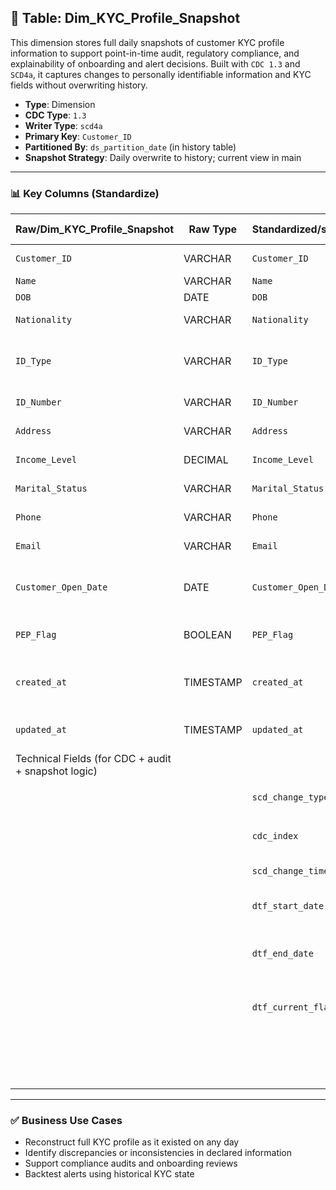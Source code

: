 ## 📜 Table: Dim_KYC_Profile_Snapshot

This dimension stores full daily snapshots of customer KYC profile information to support point-in-time audit, regulatory compliance, and explainability of onboarding and alert decisions. Built with `CDC 1.3` and `SCD4a`, it captures changes to personally identifiable information and KYC fields without overwriting history.

- **Type**: Dimension  
- **CDC Type**: `1.3`  
- **Writer Type**: `scd4a`  
- **Primary Key**: `Customer_ID`  
- **Partitioned By**: `ds_partition_date` (in history table)  
- **Snapshot Strategy**: Daily overwrite to history; current view in main

---

### 📊 Key Columns (Standardize)

| Raw/Dim_KYC_Profile_Snapshot | Raw Type | Standardized/std_KYC_Profile_Snapshot | Standardized Type | Standardized/std_KYC_Profile_Snapshot_Hist | Description                                   | PK  | Note                        |
|------------------------------|----------|----------------------------------------|-------------------|---------------------------------------------|-----------------------------------------------|-----|-----------------------------|
| `Customer_ID`               | VARCHAR  | `Customer_ID`                          | VARCHAR           | `Customer_ID`                               | Unique customer ID                            | ✅  |                             |
| `Name`                      | VARCHAR  | `Name`                                 | VARCHAR           | `Name`                                      | Full name                                     |     | PII                         |
| `DOB`                       | DATE     | `DOB`                                  | DATE              | `DOB`                                       | Date of birth                                 |     |                             |
| `Nationality`               | VARCHAR  | `Nationality`                          | VARCHAR           | `Nationality`                               | Country of citizenship                        |     |                             |
| `ID_Type`                   | VARCHAR  | `ID_Type`                              | VARCHAR           | `ID_Type`                                   | Type of identification (e.g., Passport)       |     |                             |
| `ID_Number`                 | VARCHAR  | `ID_Number`                            | VARCHAR           | `ID_Number`                                 | Identification number                         |     | PII                         |
| `Address`                   | VARCHAR  | `Address`                              | VARCHAR           | `Address`                                   | Residential address                           |     | PII                         |
| `Income_Level`              | DECIMAL  | `Income_Level`                         | DECIMAL           | `Income_Level`                              | Declared income                               |     |                             |
| `Marital_Status`            | VARCHAR  | `Marital_Status`                       | VARCHAR           | `Marital_Status`                            | Marital status                                |     |                             |
| `Phone`                     | VARCHAR  | `Phone`                                | VARCHAR           | `Phone`                                     | Contact number                                |     |                             |
| `Email`                     | VARCHAR  | `Email`                                | VARCHAR           | `Email`                                     | Email address                                 |     |                             |
| `Customer_Open_Date`        | DATE     | `Customer_Open_Date`                   | DATE              | `Customer_Open_Date`                        | Date the customer was onboarded               |     |                             |
| `PEP_Flag`                  | BOOLEAN  | `PEP_Flag`                             | BOOLEAN           | `PEP_Flag`                                  | Politically Exposed Person flag               |     | Regulatory watch            |
| `created_at`                | TIMESTAMP| `created_at`                           | TIMESTAMP         | `created_at`                                | Record creation time from source              |     | CDC 1.3 required             |
| `updated_at`                | TIMESTAMP| `updated_at`                           | TIMESTAMP         | `updated_at`                                | Last update time from source                  |     | CDC 1.3 required             |
|Technical Fields (for CDC + audit + snapshot logic)|
|                              |          | `scd_change_type`                      | STRING            | `scd_change_type`                           | `'cdc_insert'` or `'cdc_update'`              |     | CDC 1.3 logic                |
|                              |          | `cdc_index`                            | INT               | `cdc_index`                                 | Change index (optional)                       |     |                             |
|                              |          | `scd_change_timestamp`                 | TIMESTAMP         | `scd_change_timestamp`                      | Ingestion timestamp                           |     |                             |
|                              |          | `dtf_start_date`                       | DATE              | `dtf_start_date`                            | Snapshot validity start date                  |     |                             |
|                              |          | `dtf_end_date`                         | DATE              | `dtf_end_date`                              | Snapshot end date (NULL = current)            |     |                             |
|                              |          | `dtf_current_flag`                     | BOOLEAN           | `dtf_current_flag`                          | TRUE = currently active snapshot              |     |                             |
|                              |          |                                         |                   | `ds_partition_date`                         | Partition column in `_hist` table only        |     |                             |

---

### ✅ Business Use Cases

- Reconstruct full KYC profile as it existed on any day  
- Identify discrepancies or inconsistencies in declared information  
- Support compliance audits and onboarding reviews  
- Backtest alerts using historical KYC state
